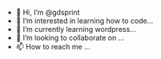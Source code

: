 - 👋 Hi, I’m @gdsprint
- 👀 I’m interested in learning how to code...
- 🌱 I’m currently learning wordpress...
- 💞️ I’m looking to collaborate on ...
- 📫 How to reach me ...

<!---
gdsprint/gdsprint is a ✨ special ✨ repository because its `README.md` (this file) appears on your GitHub profile.
You can click the Preview link to take a look at your changes.
--->
